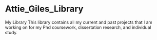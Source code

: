 # Attie_Giles_Library
My Library
This library contains all my current and past projects that I am working on for my Phd coursework, dissertation research, and individual study. 
